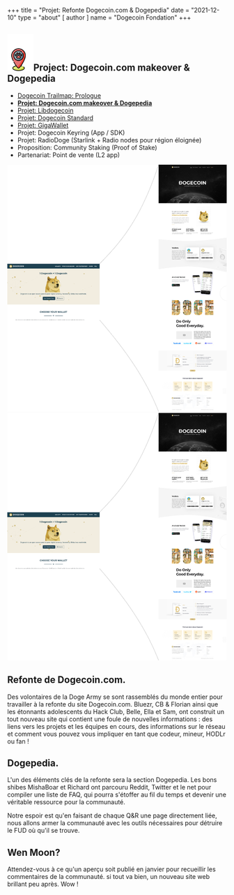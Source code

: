 +++
title = "Projet: Refonte Dogecoin.com & Dogepedia"
date = "2021-12-10"
type = "about"
[ author ]
name = "Dogecoin Fondation"
+++

<section class="presentation">
<div class="left">

<div class="title">


 ## <img width="60px" style='display: inline;' src="/marker.png"/>Project: Dogecoin.com makeover & Dogepedia

<div class="underline"></div>
</div>

<div class="description">
 
* [Dogecoin Trailmap: Prologue](/fr/trailmap/prologue/) 
* [**Projet: Dogecoin.com makeover & Dogepedia**](/fr/trailmap/website/)
* [Projet: Libdogecoin](/fr/trailmap/libdogecoin/)
* [Projet: Dogecoin Standard](/fr/trailmap/standard/)
* [Projet: GigaWallet](/fr/trailmap/gigawallet/)
* Projet: Dogecoin Keyring (App / SDK)
* Projet: RadioDoge (Starlink + Radio nodes pour région éloignée)
* Proposition: Community Staking (Proof of Stake)
* Partenariat: Point de vente (L2 app) 
</div>

</div>

<div class="right">
<img class="dogegoin-light" src="/website.png" alt="Dogecoin logo">
<img class="dogegoin-dark" src="/website.png" alt="Dogecoin logo">
</div>


</section>

<section class='board'>

## Refonte de Dogecoin.com.

Des volontaires de la Doge Army se sont rassemblés du monde entier 
pour travailler à la refonte du site Dogecoin.com. Bluezr, CB & 
Florian ainsi que les étonnants adolescents du Hack Club, Belle, Ella et Sam, ont
construit un tout nouveau site qui contient une foule de nouvelles informations : 
des liens vers les projets et les équipes en cours, des informations sur le réseau 
et comment vous pouvez vous impliquer en tant que codeur, mineur, HODLr ou fan !

## Dogepedia.

L'un des éléments clés de la refonte sera la section Dogepedia. 
Les bons shibes MishaBoar et Richard ont parcouru Reddit, Twitter et le net pour compiler une liste de FAQ, 
qui pourra s'étoffer au fil du temps et devenir une véritable ressource pour la communauté. 

Notre espoir est qu'en faisant de chaque Q&R une page directement liée, nous allons 
armer la communauté avec les outils nécessaires pour détruire le FUD où qu'il se trouve.

## Wen Moon?

Attendez-vous à ce qu'un aperçu soit publié en janvier pour recueillir les commentaires de la communauté. 
si tout va bien, un nouveau site web brillant peu après. Wow ! 

</section>
